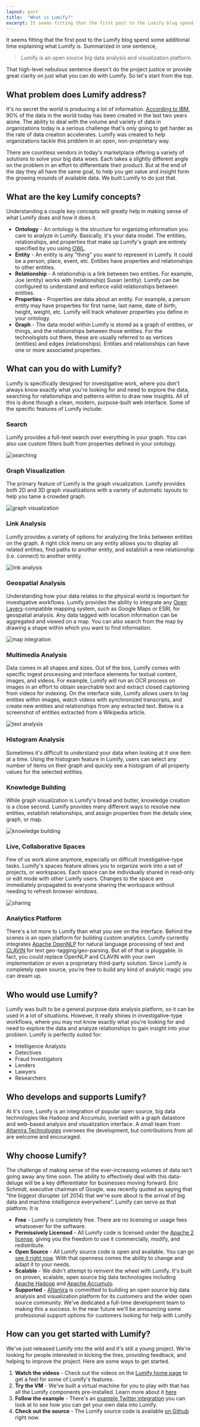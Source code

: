 ```yaml
---
layout: post
title:  "What is Lumify?"
excerpt: It seems fitting that the first post to the Lumify blog spend some time explaining what Lumify is. What problem does Lumify address? What are the key concepts? What can you do with Lumify? Read the full post for answers to these questions and more.
---
```

It seems fitting that the first post to the Lumify blog spend some additional time explaining what Lumify is. Summarized in one sentence,

> Lumify is an open source big data analysis and visualization platform.

That high-level nebulous sentence doesn't do the project justice or provide great clarity on just what you can do with Lumify. So let's start from the top.

## What problem does Lumify address?

It's no secret the world is producing a lot of information. [According to IBM](http://www.ibm.com/smarterplanet/us/en/business_analytics/article/it_business_intelligence.html), 90% of the data in the world today has been created in the last two years alone. The ability to deal with the volume and variety of data in organizations today is a serious challenge that's only going to get harder as the rate of data creation accelerates. Lumify was created to help organizations tackle this problem in an open, non-proprietary way.

There are countless vendors in today's marketplace offering a variety of solutions to solve your big data woes. Each takes a slightly different angle on the problem in an effort to differentiate their product. But at the end of the day they all have the same goal, to help you get value and insight form the growing mounds of available data. We built Lumify to do just that.

## What are the key Lumify concepts?

Understanding a couple key concepts will greatly help in making sense of what Lumify does and how it does it.

* **Ontology** - An ontology is the structure for organizing information you care to analyze in Lumify. Basically, it's your data model. The entities, relationships, and properties that make up Lumify's graph are entirely specified by you using [OWL](http://www.w3.org/TR/owl-features/).
* **Entity** - An entity is any "thing" you want to represent in Lumify. It could be a person, place, event, etc. Entities have properties and relationships to other entities.
* **Relationship** - A relationship is a link between two entities. For example, Joe (entity) works with (relationship) Susan (entity). Lumify can be configured to understand and enforce valid relationships between entities.
* **Properties** - Properties are data about an entity. For example, a person entity may have properties for first name, last name, date of birth, height, weight, etc. Lumify will track whatever properties you define in your ontology.
* **Graph** - The data model within Lumify is stored as a graph of entities, or things, and the relationships between those entities. For the technologists out there, these are usually referred to as vertices (entities) and edges (relationships). Entities and relationships can have one or more associated properties.

## What can you do with Lumify?

Lumify is specifically designed for investigative work, where you don't always know exactly what you're looking for and need to explore the data, searching for relationships and patterns within to draw new insights. All of this is done though a clean, modern, purpose-built web interface. Some of the specific features of Lumify include:

### Search

Lumify provides a full-text search over everything in your graph. You can also use custom filters built from properties defined in your ontology.

![searching]({{site.url}}/assets/2014-01-21-what-is-lumify/search.png)

### Graph Visualization

The primary feature of Lumify is the graph visualization. Lumify provides both 2D and 3D graph visualizations with a variety of automatic layouts to help you tame a crowded graph.

![graph visualization]({{site.url}}/assets/2014-01-21-what-is-lumify/graph.png)

### Link Analysis

Lumify provides a variety of options for analyzing the links between entities on the graph. A right click menu on any entity allows you to display all related entities, find paths to another entity, and establish a new relationship (i.e. connect) to another entity.

![link analysis]({{site.url}}/assets/2014-01-21-what-is-lumify/link.png)

### Geospatial Analysis

Understanding how your data relates to the physical world is important for investigative workflows. Lumify provides the ability to integrate any [Open Layers](http://openlayers.org/)-compatible mapping system, such as Google Maps or ESRI, for geospatial analysis. Any data tagged with location information can be aggregated and viewed on a map. You can also search from the map by drawing a shape within which you want to find information.

![map integration]({{site.url}}/assets/2014-01-21-what-is-lumify/map.png)

### Multimedia Analysis

Data comes in all shapes and sizes. Out of the box, Lumify comes with specific ingest processing and interface elements for textual content, images, and videos. For example, Lumify will run an OCR process on images in an effort to obtain searchable text and extract closed captioning from videos for indexing. On the interface side, Lumify allows users to tag entities within images, watch videos with synchronized transcripts, and create new entities and relationships from any extracted text. Below is a screenshot of entities extracted from a Wikipedia article.

![text analysis]({{site.url}}/assets/2014-01-21-what-is-lumify/text.png)

### Histogram Analysis

Sometimes it's difficult to understand your data when looking at it one item at a time. Using the histogram feature in Lumify, users can select any number of items on their graph and quickly see a histogram of all property values for the selected entities.

### Knowledge Building

While graph visualization is Lumify's bread and butter, knowledge creation is a close second. Lumify provides many different ways to resolve new entities, establish relationships, and assign properties from the details view, graph, or map.

![knowledge building]({{site.url}}/assets/2014-01-21-what-is-lumify/build.png)

### Live, Collaborative Spaces

Few of us work alone anymore, especially on difficult investigative-type tasks. Lumify's spaces feature allows you to organize work into a set of projects, or workspaces. Each space can be individually shared in read-only or edit mode with other Lumify users. Changes to the space are immediately propagated to everyone sharing the workspace without needing to refresh browser windows.

![sharing]({{site.url}}/assets/2014-01-21-what-is-lumify/sharing.png)

### Analytics Platform

There's a lot more to Lumify than what you see on the interface. Behind the scenes is an open platform for building custom analytics. Lumify currently integrates [Apache OpenNLP](http://opennlp.apache.org/) for natural language processing of text and [CLAVIN](http://clavin.bericotechnologies.com/) for text geo-tagging/geo-parsing. But all of that is pluggable. In fact, you could replace OpenNLP and CLAVIN with your own implementation or even a proprietary third-party solution. Since Lumify is completely open source, you're free to build any kind of analytic magic you can dream up.

## Who would use Lumify?

Lumify was built to be a general purpose data analysis platform, so it can be used in a lot of situations. However, it really shines in investigative-type workflows, where you may not know exactly what you're looking for and need to explore the data and analyze relationships to gain insight into your problem. Lumify is perfectly suited for:

* Intelligence Analysts
* Detectives
* Fraud Investigators
* Lenders
* Lawyers
* Researchers

## Who develops and supports Lumify?

At it's core, Lumify is an integration of popular open source, big data technologies like Hadoop and Accumulo, overlaid with a graph datastore and web-based analysis and visualization interface. A small team from [Altamira Technologies](http://altamiracorp.com) oversees the development, but contributions from all are welcome and encouraged.

## Why choose Lumify?

The challenge of making sense of the ever-increasing volumes of data isn't going away any time soon. The ability to effectively deal with this data-deluge will be a key differentiator for businesses moving forward. Eric Schmidt, executive chairman of Google, was recently quoted as saying that "the biggest disrupter (of 2014) that we're sure about is the arrival of big data and machine intelligence everywhere". Lumify can serve as that platform. It is

* **Free** - Lumify is completely free. There are no licensing or usage fees whatsoever for the software.
* **Permissively Licensed** - All Lumify code is licensed under the [Apache 2 license](http://www.apache.org/licenses/LICENSE-2.0.html), giving you the freedom to use it commercially, modify, and redistribute.
* **Open Source** - All Lumify source code is open and available. You can go [see it right now](https://github.com/altamiracorp/lumify). With that openness comes the ability to change and adapt it to your needs.
* **Scalable** - We didn't attempt to reinvent the wheel with Lumify. It's built on proven, scalable, open source big data technologies including [Apache Hadoop](http://hadoop.apache.org/) and [Apache Accumulo](http://accumulo.apache.org/).
* **Supported** - [Altamira](http://altamiracorp.com) is committed to building an open source big data analysis and visualization platform for its customers and the wider open source community. We've dedicated a full-time development team to making this a success. In the near future we'll be announcing some professional support options for customers looking for help with Lumify.

## How can you get started with Lumify?

We've just released Lumify into the wild and it's still a young project. We're looking for people interested in kicking the tires, providing feedback, and helping to improve the project. Here are some ways to get started.

1. **Watch the videos** - Check out the videos on the [Lumify home page](http://lumify.io) to get a feel for some of Lumify's features.
1. **Try the VM** - We've built a virtual machine for you to play with that has all the Lumify components pre-installed. Learn more about it [here](https://github.com/altamiracorp/lumify/blob/master/docs/PREBUILT_VM.md)
2. **Follow the example** - There's an [example Twitter integration](https://github.com/altamiracorp/lumify-twitter) you can look at to see how you can get your own data into Lumify.
3. **Check out the source** - The Lumify source code is available [on Github](https://github.com/altamiracorp/lumify) right now.
